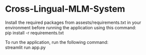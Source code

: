 # Cross-Lingual-MLM-System

Install the required packages from assests/requirements.txt in your environment before running the application using this command:  
pip install -r requirements.txt

To run the application, run the following command:  
streamlit run app.py
